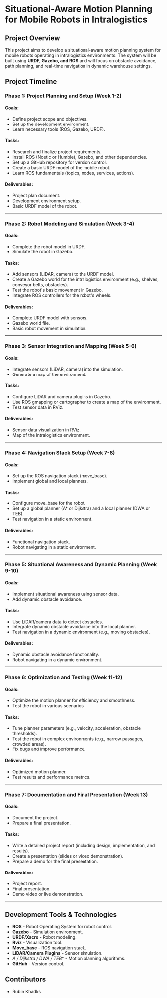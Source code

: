# Situational-Aware Motion Planning for Mobile Robots in Intralogistics

## Project Overview
This project aims to develop a situational-aware motion planning system for mobile robots operating in intralogistics environments. The system will be built using **URDF, Gazebo, and ROS** and will focus on obstacle avoidance, path planning, and real-time navigation in dynamic warehouse settings.

## Project Timeline

### **Phase 1: Project Planning and Setup (Week 1-2)**
#### Goals:
- Define project scope and objectives.
- Set up the development environment.
- Learn necessary tools (ROS, Gazebo, URDF).

#### Tasks:
- Research and finalize project requirements.
- Install ROS (Noetic or Humble), Gazebo, and other dependencies.
- Set up a GitHub repository for version control.
- Create a basic URDF model of the mobile robot.
- Learn ROS fundamentals (topics, nodes, services, actions).

#### Deliverables:
- Project plan document.
- Development environment setup.
- Basic URDF model of the robot.

---

### **Phase 2: Robot Modeling and Simulation (Week 3-4)**
#### Goals:
- Complete the robot model in URDF.
- Simulate the robot in Gazebo.

#### Tasks:
- Add sensors (LiDAR, camera) to the URDF model.
- Create a Gazebo world for the intralogistics environment (e.g., shelves, conveyor belts, obstacles).
- Test the robot's basic movement in Gazebo.
- Integrate ROS controllers for the robot's wheels.

#### Deliverables:
- Complete URDF model with sensors.
- Gazebo world file.
- Basic robot movement in simulation.

---

### **Phase 3: Sensor Integration and Mapping (Week 5-6)**
#### Goals:
- Integrate sensors (LiDAR, camera) into the simulation.
- Generate a map of the environment.

#### Tasks:
- Configure LiDAR and camera plugins in Gazebo.
- Use ROS gmapping or cartographer to create a map of the environment.
- Test sensor data in RViz.

#### Deliverables:
- Sensor data visualization in RViz.
- Map of the intralogistics environment.

---

### **Phase 4: Navigation Stack Setup (Week 7-8)**
#### Goals:
- Set up the ROS navigation stack (move_base).
- Implement global and local planners.

#### Tasks:
- Configure move_base for the robot.
- Set up a global planner (A* or Dijkstra) and a local planner (DWA or TEB).
- Test navigation in a static environment.

#### Deliverables:
- Functional navigation stack.
- Robot navigating in a static environment.

---

### **Phase 5: Situational Awareness and Dynamic Planning (Week 9-10)**
#### Goals:
- Implement situational awareness using sensor data.
- Add dynamic obstacle avoidance.

#### Tasks:
- Use LiDAR/camera data to detect obstacles.
- Integrate dynamic obstacle avoidance into the local planner.
- Test navigation in a dynamic environment (e.g., moving obstacles).

#### Deliverables:
- Dynamic obstacle avoidance functionality.
- Robot navigating in a dynamic environment.

---

### **Phase 6: Optimization and Testing (Week 11-12)**
#### Goals:
- Optimize the motion planner for efficiency and smoothness.
- Test the robot in various scenarios.

#### Tasks:
- Tune planner parameters (e.g., velocity, acceleration, obstacle thresholds).
- Test the robot in complex environments (e.g., narrow passages, crowded areas).
- Fix bugs and improve performance.

#### Deliverables:
- Optimized motion planner.
- Test results and performance metrics.

---

### **Phase 7: Documentation and Final Presentation (Week 13)**
#### Goals:
- Document the project.
- Prepare a final presentation.

#### Tasks:
- Write a detailed project report (including design, implementation, and results).
- Create a presentation (slides or video demonstration).
- Prepare a demo for the final presentation.

#### Deliverables:
- Project report.
- Final presentation.
- Demo video or live demonstration.

---

## **Development Tools & Technologies**
- **ROS** - Robot Operating System for robot control.
- **Gazebo** - Simulation environment.
- **URDF/Xacro** - Robot modeling.
- **Rviz** - Visualization tool.
- **Move_base** - ROS navigation stack.
- **LiDAR/Camera Plugins** - Sensor simulation.
- **A* / Dijkstra / DWA / TEB** - Motion planning algorithms.
- **GitHub** - Version control.

## **Contributors**
- Rubin Khadks

